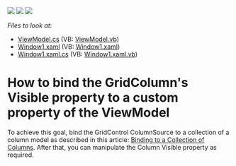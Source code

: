 <!-- default badges list -->
![](https://img.shields.io/endpoint?url=https://codecentral.devexpress.com/api/v1/VersionRange/128648503/11.1.4%2B)
[![](https://img.shields.io/badge/Open_in_DevExpress_Support_Center-FF7200?style=flat-square&logo=DevExpress&logoColor=white)](https://supportcenter.devexpress.com/ticket/details/E2569)
[![](https://img.shields.io/badge/📖_How_to_use_DevExpress_Examples-e9f6fc?style=flat-square)](https://docs.devexpress.com/GeneralInformation/403183)
<!-- default badges end -->
<!-- default file list -->
*Files to look at*:

* [ViewModel.cs](./CS/WpfApplication1/ViewModel.cs) (VB: [ViewModel.vb](./VB/WpfApplication1/ViewModel.vb))
* [Window1.xaml](./CS/WpfApplication1/Window1.xaml) (VB: [Window1.xaml](./VB/WpfApplication1/Window1.xaml))
* [Window1.xaml.cs](./CS/WpfApplication1/Window1.xaml.cs) (VB: [Window1.xaml.vb](./VB/WpfApplication1/Window1.xaml.vb))
<!-- default file list end -->
# How to bind the GridColumn's Visible property to a custom property of the ViewModel


<p>To achieve this goal, bind the GridControl ColumnSource to a collection of a column model as described in this article: <a href="https://documentation.devexpress.com/#WPF/CustomDocument10121">Binding to a Collection of Columns</a>. After that, you can manipulate the Column Visible property as required.</p>

<br/>


